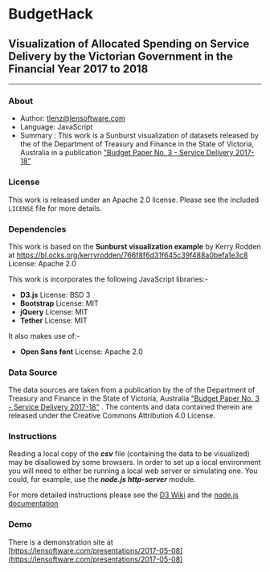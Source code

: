 # BudgetHack 

## Visualization of Allocated Spending on Service Delivery by the Victorian Government in the Financial Year 2017 to 2018

---
### About

  * Author: tlenz@lensoftware.com
  * Language: JavaScript
  * Summary : This work is a Sunburst visualization of datasets released by the of the Department of Treasury and Finance in the State of Victoria, Australia
	in a publication ["Budget Paper No. 3 - Service Delivery 2017-18"](https://s3-ap-southeast-2.amazonaws.com/budgetfiles201718.budget.vic.gov.au/Overview.pdf) 

### License
This work is released under an Apache 2.0 license. Please see the included `LICENSE` file for more details.

### Dependencies

This work is based on the **Sunburst visualization example** by Kerry Rodden at <a href="https://bl.ocks.org/kerryrodden/766f8f6d31f645c39f488a0befa1e3c8" target="_blank">https://bl.ocks.org/kerryrodden/766f8f6d31f645c39f488a0befa1e3c8</a> License: Apache 2.0

This work is incorporates the following JavaScript libraries:-

  * **D3.js** License: BSD 3
  * **Bootstrap** License: MIT
  * **jQuery** License: MIT
  * **Tether** License: MIT
  
It also makes use of:-		
  * **Open Sans font** License: Apache 2.0

### Data Source
The data sources are taken from a publication by the of the Department of Treasury and Finance in the State of Victoria, Australia ["Budget Paper No. 3 - Service Delivery 2017-18"](https://s3-ap-southeast-2.amazonaws.com/budgetfiles201718.budget.vic.gov.au/Overview.pdf) . 
The contents and data contained therein are released under the Creative Commons Attribution 4.0 License. 

### Instructions
Reading a local copy of the **<em>csv</em>** file (containing the data to be visualized) may be disallowed by some browsers. In order to set up a local environment you will need to either be running a local web server or simulating one. You could, for example, use the **<em>node.js http-server</em>** module.

For more detailed instructions please see the [D3 Wiki](https://github.com/d3/d3/wiki#local-development) and the [node.js documentation](https://www.npmjs.com/package/http-server)

### Demo
There is a demonstration site at [https://lensoftware.com/presentations/2017-05-08](https://lensoftware.com/presentations/2017-05-08)